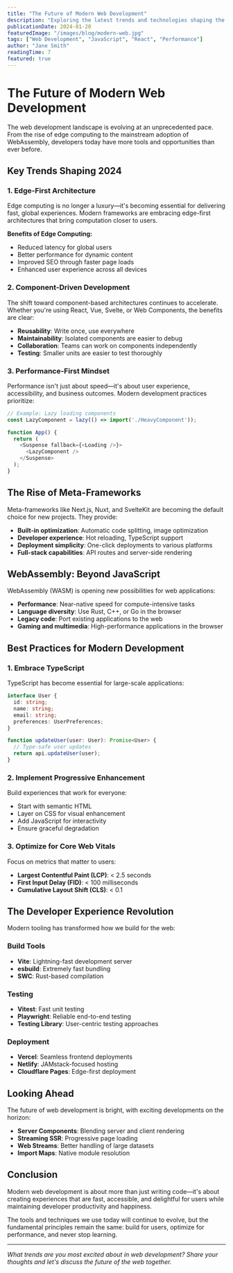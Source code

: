 ```yaml
---
title: "The Future of Modern Web Development"
description: "Exploring the latest trends and technologies shaping the future of web development in 2024 and beyond."
publicationDate: 2024-01-20
featuredImage: "/images/blog/modern-web.jpg"
tags: ["Web Development", "JavaScript", "React", "Performance"]
author: "Jane Smith"
readingTime: 7
featured: true
---
```


# The Future of Modern Web Development

The web development landscape is evolving at an unprecedented pace. From the rise of edge computing to the mainstream adoption of WebAssembly, developers today have more tools and opportunities than ever before.

## Key Trends Shaping 2024

### 1. Edge-First Architecture
Edge computing is no longer a luxury—it's becoming essential for delivering fast, global experiences. Modern frameworks are embracing edge-first architectures that bring computation closer to users.

**Benefits of Edge Computing:**
- Reduced latency for global users
- Better performance for dynamic content
- Improved SEO through faster page loads
- Enhanced user experience across all devices

### 2. Component-Driven Development
The shift toward component-based architectures continues to accelerate. Whether you're using React, Vue, Svelte, or Web Components, the benefits are clear:

- **Reusability**: Write once, use everywhere
- **Maintainability**: Isolated components are easier to debug
- **Collaboration**: Teams can work on components independently
- **Testing**: Smaller units are easier to test thoroughly

### 3. Performance-First Mindset
Performance isn't just about speed—it's about user experience, accessibility, and business outcomes. Modern development practices prioritize:

```javascript
// Example: Lazy loading components
const LazyComponent = lazy(() => import('./HeavyComponent'));

function App() {
  return (
    <Suspense fallback={<Loading />}>
      <LazyComponent />
    </Suspense>
  );
}
```

## The Rise of Meta-Frameworks

Meta-frameworks like Next.js, Nuxt, and SvelteKit are becoming the default choice for new projects. They provide:

- **Built-in optimization**: Automatic code splitting, image optimization
- **Developer experience**: Hot reloading, TypeScript support
- **Deployment simplicity**: One-click deployments to various platforms
- **Full-stack capabilities**: API routes and server-side rendering

## WebAssembly: Beyond JavaScript

WebAssembly (WASM) is opening new possibilities for web applications:

- **Performance**: Near-native speed for compute-intensive tasks
- **Language diversity**: Use Rust, C++, or Go in the browser
- **Legacy code**: Port existing applications to the web
- **Gaming and multimedia**: High-performance applications in the browser

## Best Practices for Modern Development

### 1. Embrace TypeScript
TypeScript has become essential for large-scale applications:

```typescript
interface User {
  id: string;
  name: string;
  email: string;
  preferences: UserPreferences;
}

function updateUser(user: User): Promise<User> {
  // Type-safe user updates
  return api.updateUser(user);
}
```

### 2. Implement Progressive Enhancement
Build experiences that work for everyone:

- Start with semantic HTML
- Layer on CSS for visual enhancement
- Add JavaScript for interactivity
- Ensure graceful degradation

### 3. Optimize for Core Web Vitals
Focus on metrics that matter to users:

- **Largest Contentful Paint (LCP)**: < 2.5 seconds
- **First Input Delay (FID)**: < 100 milliseconds
- **Cumulative Layout Shift (CLS)**: < 0.1

## The Developer Experience Revolution

Modern tooling has transformed how we build for the web:

### Build Tools
- **Vite**: Lightning-fast development server
- **esbuild**: Extremely fast bundling
- **SWC**: Rust-based compilation

### Testing
- **Vitest**: Fast unit testing
- **Playwright**: Reliable end-to-end testing
- **Testing Library**: User-centric testing approaches

### Deployment
- **Vercel**: Seamless frontend deployments
- **Netlify**: JAMstack-focused hosting
- **Cloudflare Pages**: Edge-first deployment

## Looking Ahead

The future of web development is bright, with exciting developments on the horizon:

- **Server Components**: Blending server and client rendering
- **Streaming SSR**: Progressive page loading
- **Web Streams**: Better handling of large datasets
- **Import Maps**: Native module resolution

## Conclusion

Modern web development is about more than just writing code—it's about creating experiences that are fast, accessible, and delightful for users while maintaining developer productivity and happiness.

The tools and techniques we use today will continue to evolve, but the fundamental principles remain the same: build for users, optimize for performance, and never stop learning.

---

*What trends are you most excited about in web development? Share your thoughts and let's discuss the future of the web together.*